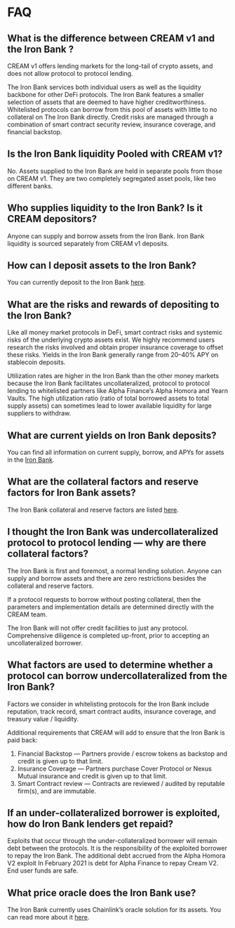 # FAQ

## What is the difference between CREAM v1 and the Iron Bank ?

CREAM v1 offers lending markets for the long-tail of crypto assets, and does not allow protocol to protocol lending.

The Iron Bank services both individual users as well as the liquidity backbone for other DeFi protocols. The Iron Bank features a smaller selection of assets that are deemed to have higher creditworthiness. Whitelisted protocols can borrow from this pool of assets with little to no collateral on The Iron Bank directly. Credit risks are managed through a combination of smart contract security review, insurance coverage, and financial backstop.

## Is the Iron Bank liquidity Pooled with CREAM v1?

No. Assets supplied to the Iron Bank are held in separate pools from those on CREAM v1. They are two completely segregated asset pools, like two different banks.

## Who supplies liquidity to the Iron Bank? Is it CREAM depositors?

Anyone can supply and borrow assets from the Iron Bank. Iron Bank liquidity is sourced separately from CREAM v1 deposits.

## **How can I deposit assets to the Iron Bank?**

You can currently deposit to the Iron Bank [here](https://yearn.finance/#/ironbank).

## What are the risks and rewards of depositing to the Iron Bank?

Like all money market protocols in DeFi, smart contract risks and systemic risks of the underlying crypto assets exist. We highly recommend users research the risks involved and obtain proper insurance coverage to offset these risks. Yields in the Iron Bank generally range from 20–40% APY on stablecoin deposits.

Utilization rates are higher in the Iron Bank than the other money markets because the Iron Bank facilitates uncollateralized, protocol to protocol lending to whitelisted partners like Alpha Finance’s Alpha Homora and Yearn Vaults. The high utilization ratio \(ratio of total borrowed assets to total supply assets\) can sometimes lead to lower available liquidity for large suppliers to withdraw.

## What are current yields on Iron Bank deposits?

You can find all information on current supply, borrow, and APYs for assets in the [Iron Bank](https://yearn.finance/#/ironbank).

## What are the collateral factors and reserve factors for Iron Bank assets?

The Iron Bank collateral and reserve factors are listed [here](interest-rate-model.md).

## I thought the Iron Bank was undercollateralized protocol to protocol lending — why are there collateral factors?

The Iron Bank is first and foremost, a normal lending solution. Anyone can supply and borrow assets and there are zero restrictions besides the collateral and reserve factors.

If a protocol requests to borrow without posting collateral, then the parameters and implementation details are determined directly with the CREAM team.

The Iron Bank will not offer credit facilities to just any protocol. Comprehensive diligence is completed up-front, prior to accepting an uncollateralized borrower.

## What factors are used to determine whether a protocol can borrow undercollateralized from the Iron Bank?

Factors we consider in whitelisting protocols for the Iron Bank include reputation, track record, smart contract audits, insurance coverage, and treasury value / liquidity.

Additional requirements that CREAM will add to ensure that the Iron Bank is paid back:

1. Financial Backstop — Partners provide / escrow tokens as backstop and credit is given up to that limit.
2. Insurance Coverage — Partners purchase Cover Protocol or Nexus Mutual insurance and credit is given up to that limit.
3. Smart Contract review — Contracts are reviewed / audited by reputable firm\(s\), and are immutable.

## If an under-collateralized borrower is exploited, how do Iron Bank lenders get repaid?

Exploits that occur through the under-collateralized borrower will remain debt between the protocols. It is the responsibility of the exploited borrower to repay the Iron Bank. The additional debt accrued from the Alpha Homora V2 exploit In February 2021 is debt for Alpha Finance to repay Cream V2. End user funds are safe.

## What price oracle does the Iron Bank use?

The Iron Bank currently uses Chainlink’s oracle solution for its assets. You can read more about it [here](price-oracle.md).
